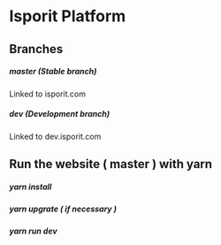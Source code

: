 # Isporit Platform

## Branches
##### master (Stable branch)

Linked to isporit.com

##### dev (Development branch)

Linked to dev.isporit.com

## Run the website ( master ) with yarn

##### yarn install
##### yarn upgrate ( if necessary  )
##### yarn run dev 
